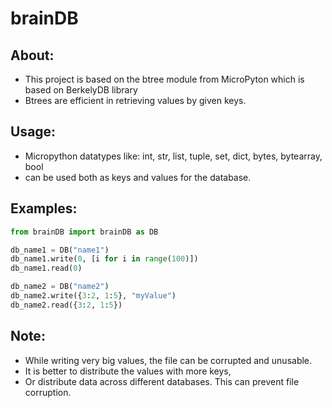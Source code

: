 # brainDB

## About:
* This project is based on the btree module from MicroPyton which is based on BerkelyDB library
* Btrees are efficient in retrieving values by given keys.

## Usage:
* Micropython datatypes like: int, str, list, tuple, set, dict, bytes, bytearray, bool
* can be used both as keys and values for the database.

## Examples:
```python
from brainDB import brainDB as DB

db_name1 = DB("name1")
db_name1.write(0, [i for i in range(100)])
db_name1.read(0)

db_name2 = DB("name2")
db_name2.write({3:2, 1:5}, "myValue")
db_name2.read({3:2, 1:5})
```

## Note:
* While writing very big values, the file can be corrupted and unusable.
* It is better to distribute the values with more keys,
* Or distribute data across different databases. This can prevent file corruption.
